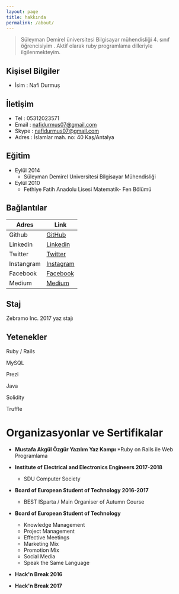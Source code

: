 ```yaml
---
layout: page
title: hakkında
permalink: /about/
---
```



> Süleyman Demirel üniversitesi Bilgisayar mühendisliği 4. sınıf öğrencisiyim . Aktif olarak  ruby programlama dilleriyle ilgilenmekteyim. 


## **Kişisel Bilgiler**
* İsim             : Nafi Durmuş

## **İletişim**
* Tel : 05312023571
* Email : nafidurmus07@gmail.com
* Skype : nafidurmus07@gmail.com
* Adres : İslamlar mah. no: 40 Kaş/Antalya

## **Eğitim**
* Eylül 2014 
  * Süleyman Demirel Universitesi Bilgisayar Mühendisliği 
* Eylül 2010 
  * Fethiye Fatih Anadolu Lisesi   Matematik- Fen Bölümü

## **Bağlantılar**

| Adres | Link |
| ------ | ------ |
| Github | [GitHub](www.github.com/nafidurmus)  |
| Linkedin | [Linkedin](https://www.linkedin.com/in/nafidurmus/)  |
| Twitter | [Twitter](www.twitter.com/nafidurmus)  |
| Instangram | [Instagram](www.instagram.com/nafidurmus)  |
| Facebook | [Facebook](https://www.facebook.com/nafi.durmus.35)  |
| Medium | [Medium](https://medium.com/@nafidurmus)  |

## **Staj**
Zebramo Inc. 2017 yaz stajı

## **Yetenekler**

Ruby / Rails

MySQL 

Prezi

Java

Solidity

Truffle


# Organizasyonlar ve Sertifikalar
* **Mustafa Akgül Özgür Yazılım Yaz Kampı**
  *Ruby on Rails ile Web Programlama
* **Institute of Electrical and Electronics Engineers 2017-2018**
  * SDU Computer Society
* **Board of European Student of Technology 2016-2017**
  * BEST ISparta / Main Organiser of Autumn Course

* **Board of European Student of Technology**
  * Knowledge Management
  * Project Management 
  * Effective Meetings
  * Marketing Mix 
  * Promotion Mix 
  * Social Media 
  * Speak the Same Language 
  
 * **Hack'n Break 2016**
 * **Hack'n Break 2017**
